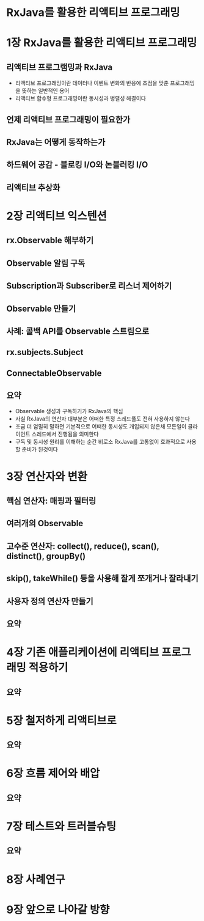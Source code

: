 RxJava를 활용한 리액티브 프로그래밍
=============================

# 1장 RxJava를 활용한 리액티브 프로그래밍
 ## 리액티브 프로그램밍과 RxJava
  * 리액티브 프로그래밍이란 데이터나 이벤트 변화의 반응에 초점을 맞춘 프로그래밍을 뜻하는 일반적인 용어
  * 리액티브 함수형 프로그래밍이란 동시성과 병렬성 해결이다
 ## 언제 리액티브 프로그래밍이 필요한가
 ## RxJava는 어떻게 동작하는가
 ## 하드웨어 공감 - 블로킹 I/O와 논블러킹 I/O
 ## 리액티브 추상화
 
# 2장 리액티브 익스텐션
 ## rx.Observable 해부하기
 ## Observable 알림 구독
 ## Subscription과 Subscriber<T>로 리스너 제어하기
 ## Observable 만들기
 ## 사례: 콜백 API를 Observable 스트림으로
 ## rx.subjects.Subject
 ## ConnectableObservable
 ## 요약
  * Observable 생성과 구독하기가 RxJava의 핵심
  * 사실 RxJava의 연산자 대부분은 어떠한 특정 스레드풀도 전혀 사용하지 않는다
  * 조금 더 엄밀히 말하면 기본적으로 어떠한 동시성도 개입되지 않은채 모든일이 클라이언트 스레드에서 진행됨을 의미한다
  * 구독 및 동시성 원리를 이해하는 순간 비로소 RxJava를 고통없이 효과적으로 사용할 준비가 된것이다
 
# 3장 연산자와 변환
 ## 핵심 연산자: 매핑과 필터링
 ## 여러개의 Observable
 ## 고수준 연산자: collect(), reduce(), scan(), distinct(), groupBy()
 ## skip(), takeWhile() 등을 사용해 잘게 쪼개거나 잘라내기
 ## 사용자 정의 연산자 만들기
 ## 요약
 
# 4장 기존 애플리케이션에 리액티브 프로그래밍 적용하기
 ##
 ##
 ##
 ##
 ##
 ##
 ##
 ##
 ##
 ## 요약

# 5장 철저하게 리액티브로
 ##
 ##
 ##
 ##
 ##
 ## 요약
 
# 6장 흐름 제어와 배압
 ## 
 ##
 ## 요약
 
# 7장 테스트와 트러블슈팅
 ##
 ##
 ##
 ##
 ## 요약
 
# 8장 사례연구

# 9장 앞으로 나아갈 방향

